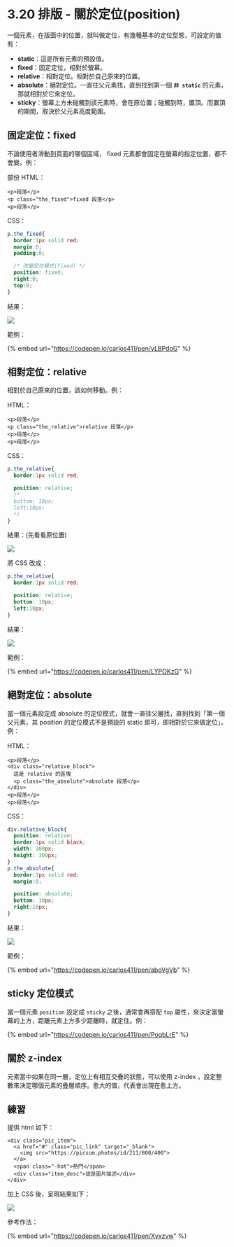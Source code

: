 # 3.20 排版 - 關於定位(position)

一個元素，在版面中的位置，就叫做定位，有幾種基本的定位型態，可設定的值有：

* **static**：這是所有元素的預設值。
* **fixed**：固定定位，相對於螢幕。
* **relative**：相對定位。相對於自己原來的位置。
* **absolute**：絕對定位。一直往父元素找，直到找到第一個 **`非 static`** 的元素，那就相對於它來定位。
* **sticky**：螢幕上方未碰觸到該元素時，會在原位置；碰觸到時，置頂。而置頂的期間，取決於父元素高度範圍。

## 固定定位：fixed

不論使用者滑動到頁面的哪個區域， fixed 元素都會固定在螢幕的指定位置，都不會變。例：

部份 HTML：

```markup
<p>段落</p>
<p class="the_fixed">fixed 段落</p>
<p>段落</p>
```

CSS：

```css
p.the_fixed{
  border:1px solid red;
  margin:0;
  padding:0;

  /* 改變定位模式(fixed) */
  position: fixed;
  right:0;
  top:0;
}
```

結果：

![](../.gitbook/assets/position\_fixed.png)

範例：

{% embed url="https://codepen.io/carlos411/pen/yLBPdoG" %}



## 相對定位：relative

相對於自己原來的位置，該如何移動。例：

HTML：

```markup
<p>段落</p>
<p class="the_relative">relative 段落</p>
<p>段落</p>
<p>段落</p>
```

CSS：

```css
p.the_relative{
  border:1px solid red;

  position: relative;
  /*
  bottom: 10px;
  left:10px;
  */
}
```

結果：(先看看原位置)

![](../.gitbook/assets/position\_relative1.png)

將 CSS 改成：

```css
p.the_relative{
  border:1px solid red;

  position: relative;
  bottom: 10px;
  left:10px;
}
```

結果：

![](../.gitbook/assets/position\_relative2.png)

範例：

{% embed url="https://codepen.io/carlos411/pen/LYPOKzG" %}



## 絕對定位：absolute

當一個元素設定成 absolute 的定位模式，就會一直往父層找，直到找到「第一個父元素，其 position 的定位模式不是預設的 static 即可，即相對於它來做定位」。例：

HTML：

```markup
<p>段落</p>
<div class="relative_block">
  這是 relative 的區塊
  <p class="the_absolute">absolute 段落</p>
</div>
<p>段落</p>
<p>段落</p>
```

CSS：

```css
div.relative_block{
  position: relative;
  border:1px solid black;
  width: 300px;
  height: 300px;
}
p.the_absolute{
  border:1px solid red;
  margin:0;

  position: absolute;
  bottom: 10px;
  right:10px;
}
```

結果：

![](../.gitbook/assets/position\_absolute.png)

範例：

{% embed url="https://codepen.io/carlos411/pen/aboVgVb" %}



## sticky 定位模式

當一個元素 `position` 設定成 `sticky` 之後，通常會再搭配 `top` 屬性，來決定當螢幕的上方，距離元素上方多少距離時，就定住。例：

{% embed url="https://codepen.io/carlos411/pen/PoqbLrE" %}



## 關於 z-index

元素當中如果在同一層，定位上有相互交疊的狀態，可以使用 z-index ，設定整數來決定哪個元素的疊層順序。愈大的值，代表會出現在愈上方。

## 練習

提供 html 如下：

```markup
<div class="pic_item">
  <a href="#" class="pic_link" target="_blank">
    <img src="https://picsum.photos/id/211/800/400">
  </a>
  <span class="-hot">熱門</span>
  <div class="item_desc">這是圖片描述</div>
</div>
```

加上 CSS 後，呈現結果如下：

![](../.gitbook/assets/position\_practice.png)

參考作法：

{% embed url="https://codepen.io/carlos411/pen/Xvxzvw" %}

